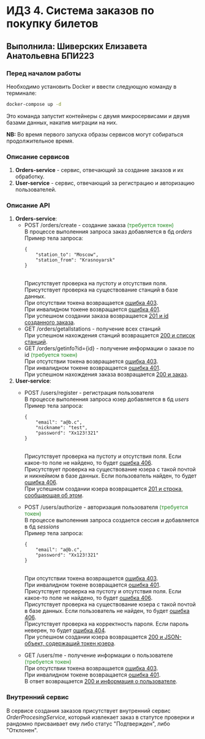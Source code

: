 # ИДЗ 4. Система заказов по покупку билетов
## Выполнила: Шиверских Елизавета Анатольевна БПИ223

### Перед началом работы
Необходимо установить Docker и ввести следующую команду в терминале:
```bash
docker-compose up -d
```
Это команда запустит контейнеры с двумя микросервисами и двумя базами данных, накатив миграции на них.

**NB:** Во время первого запуска образы сервисов могут собираться продолжительное время.

### Описание сервисов
1. **Orders-service** - сервис, отвечающий за создание заказов и их обработку.
2. **User-service** - сервис, отвечающий за регистрацию и авторизацию пользователей.

### Описание API
1. **Orders-service**:
    - POST /orders/create - создание заказа <span style="color:forestgreen;">(требуется токен)</span> <br> В процессе выполенния запроса заказ добавляется в бд *orders*<br> Пример тела запроса:
        ```
        {
            "station_to": "Moscow",
            "station_from": "Krasnoyarsk"
        }
        ```
      <br> Присутствует проверка на пустоту и отсутствия поля. <br> Присутствует проверка на существование станций в базе данных. <br> При отсутствии токена возвращается <u>ошибка 403</u>. <br> При инвалидном токене возвращается <u>ошибка 401</u>. <br> При успешном создании заказа возвращается <u>201 и id созданного заказа</u>.
    - GET /orders/getallstations - получение всех станций
      <br> При успешном нахождения станций возвращается <u>200 и список станций</u>.
    - GET /orders/getinfo?id={id} - получение информации о заказе по id <span style="color:forestgreen;">(требуется токен)</span>
      <br> При отсутствии токена возвращается <u>ошибка 403</u>. <br> При инвалидном токене возвращается <u>ошибка 401</u>. <br> При успешном нахождения заказа возвращается <u>200 и заказ</u>.
2. **User-service**:
    - POST /users/register - регистрация пользователя <br> В процессе выполенния запроса юзер добавляется в бд *users* <br> Пример тела запроса:
        ```
        {
            "email": "a@b.c",
            "nickname": "test",
            "password": "Xx123!321"
        }
        ```
      <br> Присутствует проверка на пустоту и отсутствия поля. Если какое-то поле не найдено, то будет <u>ошибка 406</u>.<br> Присутствует проверка на существование юзера с такой почтой и никнеймом в базе данных. Если пользователь найден, то будет <u>ошибка 406</u>. <br> При успешном создании юзера возвращается <u>201 и строка, сообщающая об этом</u>.
    
    - POST /users/authorize - авторизация пользователя <span style="color:forestgreen;">(требуется токен)</span> <br> В процессе выполенния запроса создается сессия и добавляется в бд *sessions* <br> Пример тела запроса:
        ```
        {
            "email": "a@b.c",
            "password": "Xx123!321"
        }
        ```
      <br> При отсутствии токена возвращается <u>ошибка 403</u>. <br> При инвалидном токене возвращается <u>ошибка 401</u>.
      <br> Присутствует проверка на пустоту и отсутствия поля. Если какое-то поле не найдено, то будет <u>ошибка 406</u>.<br> Присутствует проверка на существование юзера с такой почтой в базе данных. Если пользователь не найден, то будет <u>ошибка 406</u>. <br> Присутствует проверка на корректность пароля. Если пароль неверен, то будет <u>ошибка 404</u>. <br> При успешном создании юзера возвращается <u>200 и JSON-объект, содержащий токен юзера</u>.
   - GET /users/me - получение информации о пользователе <span style="color:forestgreen;">(требуется токен)</span> 
      <br> При отсутствии токена возвращается <u>ошибка 403</u>. <br> При инвалидном токене возвращается <u>ошибка 401</u>. <br> В ответ возвращается <u>200 и информация о пользователе</u>.
      
### Внутренний сервис
В сервисе создания заказов присутствует внутренний сервис *OrderProcesingService*, который извлекает заказ в статутсе проверки и рандомно присваивает ему либо статус "Подтвержден", либо "Отклонен".